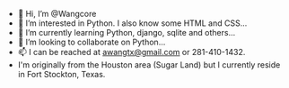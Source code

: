 - 👋 Hi, I’m @Wangcore
- 👀 I’m interested in Python. I also know some HTML and CSS...
- 🌱 I’m currently learning Python, django, sqlite and others...
- 💞️ I’m looking to collaborate on Python...
- 📫 I can be reached at awangtx@gmail.com or 281-410-1432.
- I'm originally from the Houston area (Sugar Land) but I currently reside in Fort Stockton, Texas.

<!---
Wangcore/Wangcore is a ✨ special ✨ repository because its `README.md` (this file) appears on your GitHub profile.
You can click the Preview link to take a look at your changes.
--->
